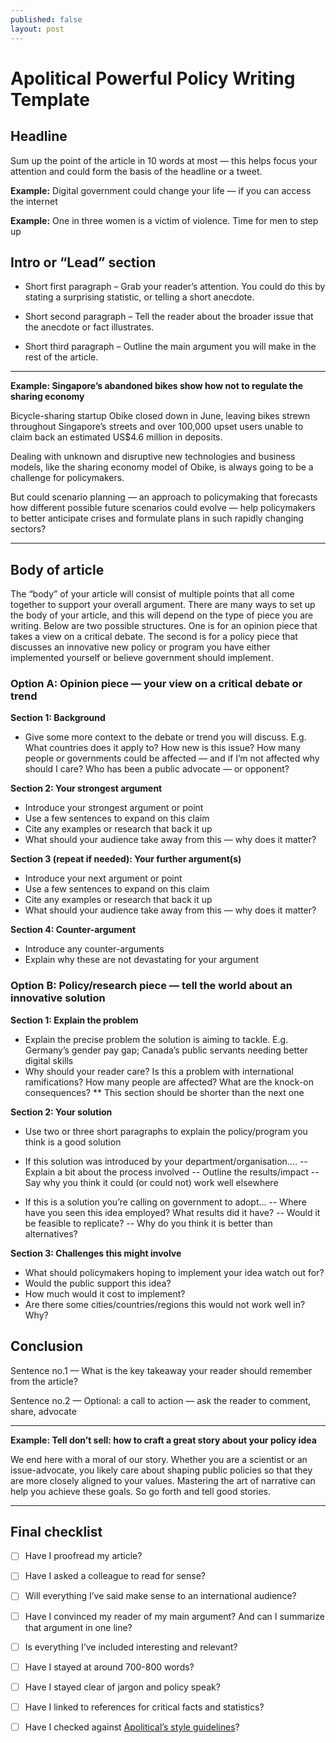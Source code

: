 ```yaml
---
published: false
layout: post
---
```

# Apolitical Powerful Policy Writing Template

## Headline

Sum up the point of the article in 10 words at most — this helps focus your attention and could form the basis of the headline or a tweet. 

**Example:** Digital government could change your life — if you can access the internet

**Example:** One in three women is a victim of violence. Time for men to step up

## Intro or “Lead” section

- Short first paragraph – Grab your reader’s attention. You could do this by stating a surprising statistic, or telling a short anecdote.

- Short second paragraph – Tell the reader about the broader issue that the anecdote or fact illustrates. 

- Short third paragraph – Outline the main argument you will make in the rest of the article. 

---

**Example: Singapore’s abandoned bikes show how not to regulate the sharing economy**

Bicycle-sharing startup Obike closed down in June, leaving bikes strewn throughout Singapore’s streets and over 100,000 upset users unable to claim back an estimated US$4.6 million in deposits.

Dealing with unknown and disruptive new technologies and business models, like the sharing economy model of Obike, is always going to be a challenge for policymakers.

But could scenario planning — an approach to policymaking that forecasts how different possible future scenarios could evolve — help policymakers to better anticipate crises and formulate plans in such rapidly changing sectors?

---


## Body of article 

The “body” of your article will consist of multiple points that all come together to support your overall argument. There are many ways to set up the body of your article, and this will depend on the type of piece you are writing. Below are two possible structures. One is for an opinion piece that takes a view on a critical debate. The second is for a policy piece that discusses an innovative new policy or program you have either implemented yourself or believe government should implement.

### Option A: Opinion piece — your view on a critical debate or trend

**Section 1: Background**

- Give some more context to the debate or trend you will discuss. E.g. What countries does it apply to? How new is this issue? How many people or governments could be affected — and if I’m not affected why should I care? Who has been a public advocate — or opponent? 

**Section 2: Your strongest argument**

- Introduce your strongest argument or point
- Use a few sentences to expand on this claim
- Cite any examples or research that back it up
- What should your audience take away from this — why does it matter?

**Section 3 (repeat if needed): Your further argument(s)**

- Introduce your next argument or point
- Use a few sentences to expand on this claim
- Cite any examples or research that back it up
- What should your audience take away from this — why does it matter?

**Section 4: Counter-argument**

- Introduce any counter-arguments
- Explain why these are not devastating for your argument

### Option B: Policy/research piece — tell the world about an innovative solution

**Section 1: Explain the problem**

- Explain the precise problem the solution is aiming to tackle.  E.g. Germany’s gender pay gap; Canada’s public servants needing better digital skills 
- Why should your reader care? Is this a problem with international ramifications? How many people are affected? What are the knock-on consequences?
** This section should be shorter than the next one

**Section 2: Your solution**

- Use two or three short paragraphs to explain the policy/program you think is a good solution
- If this solution was introduced by your department/organisation….
-- Explain a bit about the process involved 
-- Outline the results/impact
-- Say why you think it could (or could not) work well elsewhere

- If this is a solution you’re calling on government to adopt…
-- Where have you seen this idea employed? What results did it have?
-- Would it be feasible to replicate? 
-- Why do you think it is better than alternatives?

**Section 3: Challenges this might involve**

- What should policymakers hoping to implement your idea watch out for?
- Would the public support this idea?
- How much would it cost to implement? 
- Are there some cities/countries/regions this would not work well in? Why?

## Conclusion

Sentence no.1 — What is the key takeaway your reader should remember from the article? 

Sentence no.2 — Optional: a call to action — ask the reader to comment, share, advocate

---
**Example: Tell don’t sell: how to craft a great story about your policy idea**

We end here with a moral of our story. Whether you are a scientist or an issue-advocate, you likely care about shaping public policies so that they are more closely aligned to your values. Mastering the art of narrative can help you achieve these goals. So go forth and tell good stories. 

---

## Final checklist

- [ ] Have I proofread my article?
- [ ] Have I asked a colleague to read for sense?
- [ ] Will everything I’ve said make sense to an international audience?
- [ ] Have I convinced my reader of my main argument? And can I summarize that argument in one line?
- [ ] Is everything I’ve included interesting and relevant?
- [ ] Have I stayed at around 700-800 words?
- [ ] Have I stayed clear of jargon and policy speak?
- [ ] Have I linked to references for critical facts and statistics?
- [ ] Have I checked against [Apolitical’s style guidelines](https://apolitical.co/opinion-writing-becoming-an-apolitical-contributor)?

